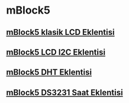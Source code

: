 # mBlock5
## [mBlock5 klasik LCD  Eklentisi](https://github.com/serhatkagans/mBlock5/blob/main/LCD.md)
## [mBlock5 LCD I2C Eklentisi](https://github.com/serhatkagans/mBlock5/blob/main/LCD_I2C.md)
## [mBlock5 DHT Eklentisi](https://github.com/serhatkagans/mBlock5/blob/main/dht_eklentisi.md)
## [mBlock5 DS3231 Saat Eklentisi](https://github.com/serhatkagans/mBlock5/blob/main/DS3231.md)
